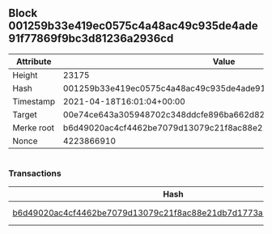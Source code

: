 ## Block 001259b33e419ec0575c4a48ac49c935de4ade91f77869f9bc3d81236a2936cd

Attribute | Value
--- | ---
Height | 23175
Hash | 001259b33e419ec0575c4a48ac49c935de4ade91f77869f9bc3d81236a2936cd
Timestamp | 2021-04-18T16:01:04+00:00
Target | 00e74ce643a305948702c348ddcfe896ba662d82c1a228faf4ad12250f07334e
Merke root | b6d49020ac4cf4462be7079d13079c21f8ac88e21db7d1773a35191bed3e2c17
Nonce | 4223866910

```

```

### Transactions

Hash | Amount
--- | ---
[b6d49020ac4cf4462be7079d13079c21f8ac88e21db7d1773a35191bed3e2c17](b6d49020ac4cf4462be7079d13079c21f8ac88e21db7d1773a35191bed3e2c17.md) | 10.00000000 SKEPTI 
